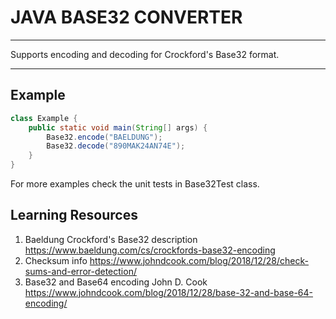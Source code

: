 # JAVA BASE32 CONVERTER

<hr/>

Supports encoding and decoding for Crockford's Base32 format.

<hr/>

## Example

```java
class Example {
    public static void main(String[] args) {
        Base32.encode("BAELDUNG");
        Base32.decode("890MAK24AN74E");
    }
}
```

For more examples check the unit tests in Base32Test class.

## Learning Resources

1. Baeldung Crockford's Base32 description https://www.baeldung.com/cs/crockfords-base32-encoding
2. Checksum info https://www.johndcook.com/blog/2018/12/28/check-sums-and-error-detection/
3. Base32 and Base64 encoding John D. Cook https://www.johndcook.com/blog/2018/12/28/base-32-and-base-64-encoding/
